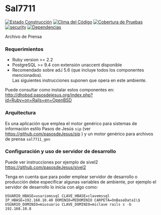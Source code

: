 # Sal7711
[![Estado Construcción](https://api.travis-ci.org/pasosdeJesus/sal7711.svg?branch=master)](https://travis-ci.org/pasosdeJesus/sal7711) [![Clima del Código](https://codeclimate.com/github/pasosdeJesus/sal7711/badges/gpa.svg)](https://codeclimate.com/github/pasosdeJesus/sal7711) [![Cobertura de Pruebas](https://codeclimate.com/github/pasosdeJesus/sal7711/badges/coverage.svg)](https://codeclimate.com/github/pasosdeJesus/sal7711) [![security](https://hakiri.io/github/pasosdeJesus/sal7711/master.svg)](https://hakiri.io/github/pasosdeJesus/sal7711/master) [![Dependencias](https://gemnasium.com/pasosdeJesus/sal7711.svg)](https://gemnasium.com/pasosdeJesus/sal7711) 


Archivo de Prensa


### Requerimientos
* Ruby version >= 2.2
* PostgreSQL >= 9.4 con extensión unaccent disponible
* Recomendado sobre adJ 5.6 (que incluye todos los componentes mencionados).  
  Las siguientes instrucciones suponen que opera en este ambiente.

Puede consultar como instalar estos componentes en: http://dhobsd.pasosdejesus.org/index.php?id=Ruby+on+Rails+en+OpenBSD


### Arquitectura

Es una aplicación que emplea el motor genérico para sistemas de información
estilo Pasos de Jesús ```sip``` (ver https://github.com/pasosdeJesus/sip ) y
un motor genérico para archivos de prensa ```sal7711_gen``` 


### Configuración y uso de servidor de desarrollo
Puede ver instrucciones por ejemplo de sivel2
https://github.com/pasosdeJesus/sivel2

Tenga en cuenta que para poder emplear servidor de desarrollo o producción
debe especificar algunas variables de ambiente, por ejemplo el servidor
de desarrollo lo inicia con algo como:

```
USUARIO_HBASE=usariomssql CLAVE_HBASE=clavemssql IP_HBASE=192.168.10.40 DOMINIO=MIDOMINIO CARPETA=OnBaseData1\$ USUARIO_DOMINIO=miusuario CLAVE_DOMINIO=miclave rails s -b 192.168.10.8
```


